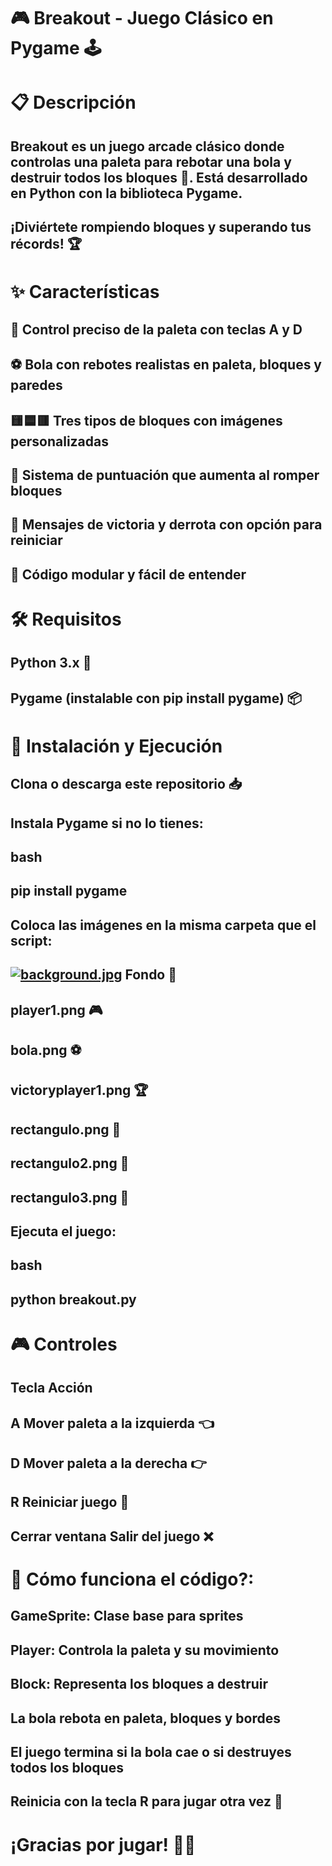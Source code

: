 # 🎮 Breakout - Juego Clásico en Pygame 🕹️

# 📋 Descripción

## Breakout es un juego arcade clásico donde controlas una paleta para rebotar una bola y destruir todos los bloques 🧱. Está desarrollado en Python con la biblioteca Pygame.

## ¡Diviértete rompiendo bloques y superando tus récords! 🏆

# ✨ Características
## 🎯 Control preciso de la paleta con teclas A y D

## ⚽ Bola con rebotes realistas en paleta, bloques y paredes

## 🟨🟦🟥 Tres tipos de bloques con imágenes personalizadas

## 🏅 Sistema de puntuación que aumenta al romper bloques

## 🎉 Mensajes de victoria y derrota con opción para reiniciar

## 🧩 Código modular y fácil de entender

# 🛠️ Requisitos
## Python 3.x 🐍

## Pygame (instalable con pip install pygame) 📦

# 🚀 Instalación y Ejecución

## Clona o descarga este repositorio 📥

## Instala Pygame si no lo tienes:

## bash
## pip install pygame

## Coloca las imágenes en la misma carpeta que el script:

## [![background.jpg](https://i.postimg.cc/q7Ds9Prz/background.jpg)](https://postimg.cc/7C7JzQfk) Fondo 🌌

## player1.png 🎮

## bola.png ⚽

## victoryplayer1.png 🏆

## rectangulo.png 🧱

## rectangulo2.png 🧱

## rectangulo3.png 🧱

## Ejecuta el juego:

## bash
## python breakout.py

# 🎮 Controles

## Tecla	Acción
## A	Mover paleta a la izquierda 👈

## D	Mover paleta a la derecha 👉

## R	Reiniciar juego 🔄

## Cerrar ventana	Salir del juego ❌

# 🧠 Cómo funciona el código?:

## GameSprite: Clase base para sprites

## Player: Controla la paleta y su movimiento

## Block: Representa los bloques a destruir

## La bola rebota en paleta, bloques y bordes

## El juego termina si la bola cae o si destruyes todos los bloques

## Reinicia con la tecla R para jugar otra vez 🔁

# ¡Gracias por jugar! 🎉✨
